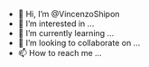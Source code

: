 - 👋 Hi, I’m @VincenzoShipon
- 👀 I’m interested in ...
- 🌱 I’m currently learning ...
- 💞️ I’m looking to collaborate on ...
- 📫 How to reach me ...

<!---
VincenzoShipon/VincenzoShipon is a ✨ special ✨ repository because its `README.md` (this file) appears on your GitHub profile.
You can click the Preview link to take a look at your changes.
--->
